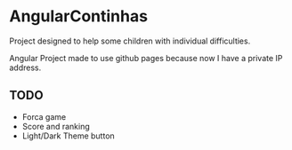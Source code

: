 # AngularContinhas

Project designed to help some children with individual difficulties.

Angular Project made to use github pages because now I have a private IP address.

## TODO

* Forca game
* Score and ranking
* Light/Dark Theme button